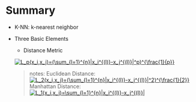 # Summary
  - K-NN: k-nearest neighbor
  - Three Basic Elements
    - Distance Metric
    
    <a href="https://www.codecogs.com/eqnedit.php?latex=L_p(x_i,x_j)=(\sum_{l=1}^{n}|x_i^{(l)}-x_j^{(l)}|^p)^{\frac{1}{p}}" target="_blank"><img src="https://latex.codecogs.com/gif.latex?L_p(x_i,x_j)=(\sum_{l=1}^{n}|x_i^{(l)}-x_j^{(l)}|^p)^{\frac{1}{p}}" title="L_p(x_i,x_j)=(\sum_{l=1}^{n}|x_i^{(l)}-x_j^{(l)}|^p)^{\frac{1}{p}}" /></a>
    
    > notes: 
    Euclidean Distance: <a href="https://www.codecogs.com/eqnedit.php?latex=L_2(x_i,x_j)=(\sum_{l=1}^{n}|x_i^{(l)}-x_j^{(l)}|^2)^{\frac{1}{2}}" target="_blank"><img src="https://latex.codecogs.com/gif.latex?L_2(x_i,x_j)=(\sum_{l=1}^{n}|x_i^{(l)}-x_j^{(l)}|^2)^{\frac{1}{2}}" title="L_2(x_i,x_j)=(\sum_{l=1}^{n}|x_i^{(l)}-x_j^{(l)}|^2)^{\frac{1}{2}}" /></a>
    Manhattan Distance: <a href="https://www.codecogs.com/eqnedit.php?latex=L_1(x_i,x_j)=\sum_{l=1}^{n}|x_i^{(l)}-x_j^{(l)}|" target="_blank"><img src="https://latex.codecogs.com/gif.latex?L_1(x_i,x_j)=\sum_{l=1}^{n}|x_i^{(l)}-x_j^{(l)}|" title="L_1(x_i,x_j)=\sum_{l=1}^{n}|x_i^{(l)}-x_j^{(l)}|" /></a>
